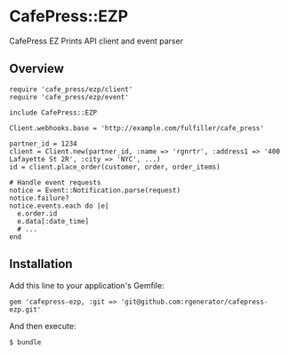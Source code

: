 # CafePress::EZP

CafePress EZ Prints API client and event parser

## Overview

    require 'cafe_press/ezp/client'
    require 'cafe_press/ezp/event'

    include CafePress::EZP

    Client.webhooks.base = 'http://example.com/fulfiller/cafe_press'

    partner_id = 1234
    client = Client.new(partner_id, :name => 'rgnrtr', :address1 => '400 Lafayette St 2R', :city => 'NYC', ...)
    id = client.place_order(customer, order, order_items)

    # Handle event requests
    notice = Event::Notification.parse(request)
    notice.failure?
    notice.events.each do |e|
	  e.order.id
      e.data[:date_time]
      # ...
    end

## Installation

Add this line to your application's Gemfile:

    gem 'cafepress-ezp, :git => 'git@github.com:rgenerator/cafepress-ezp.git'

And then execute:

    $ bundle
